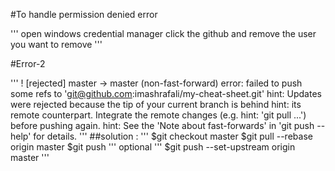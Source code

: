 #To handle permission denied error

'''
open windows credential manager
click the github 
and remove the user you want to remove 
'''

#Error-2

'''
 ! [rejected]        master -> master (non-fast-forward)
error: failed to push some refs to 'git@github.com:imashrafali/my-cheat-sheet.git'
hint: Updates were rejected because the tip of your current branch is behind
hint: its remote counterpart. Integrate the remote changes (e.g.
hint: 'git pull ...') before pushing again.
hint: See the 'Note about fast-forwards' in 'git push --help' for details.
'''
##solution :
'''
$git checkout master
$git pull --rebase origin master
$git push
'''
optional
'''
$git push --set-upstream origin master
'''
